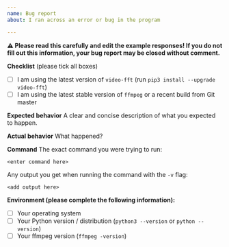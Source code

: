 ```yaml
---
name: Bug report
about: I ran across an error or bug in the program

---
```


**:warning: Please read this carefully and edit the example responses! If you do not fill out this information, your bug report may be closed without comment.**

**Checklist** (please tick all boxes)
- [ ] I am using the latest version of `video-fft` (run `pip3 install --upgrade video-fft`)
- [ ] I am using the latest stable version of `ffmpeg` or a recent build from Git master

**Expected behavior**
A clear and concise description of what you expected to happen.

**Actual behavior**
What happened?

**Command**
The exact command you were trying to run:

```
<enter command here>
```

Any output you get when running the command with the `-v` flag:

```
<add output here>
```

**Environment (please complete the following information):**
- [ ] Your operating system
- [ ] Your Python version / distribution (`python3 --version` or `python --version`)
- [ ] Your ffmpeg version (`ffmpeg -version`)
